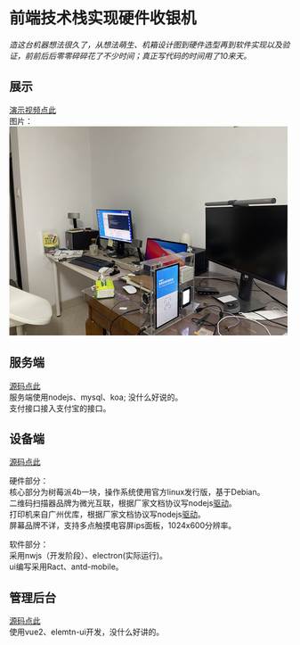 # 前端技术栈实现硬件收银机
*造这台机器想法很久了，从想法萌生、机箱设计图到硬件选型再到软件实现以及验证，前前后后零零碎碎花了不少时间；真正写代码的时间用了10来天。*

## 展示
[演示视频点此](https://www.bilibili.com/video/BV1AB4y1K7cW/)   
图片：  
![图片若看不见请翻墙](./img/1.png)


## 服务端
[源码点此](https://github.com/lilindog/payment-machine-srv)   
服务端使用nodejs、mysql、koa; 没什么好说的。  
支付接口接入支付宝的接口。   

## 设备端
[源码点此](https://github.com/lilindog/payment-machine-device)   

硬件部分：   
核心部分为树莓派4b一块，操作系统使用官方linux发行版，基于Debian。   
二维码扫描器品牌为微光互联，根据厂家文档协议写nodejs[驱动](https://github.com/lilindog/vguang-scanner)。      
打印机来自广州优库，根据厂家文档协议写nodejs[驱动](https://github.com/lilindog/escpos-printer)。   
屏幕品牌不详，支持多点触摸电容屏ips面板，1024x600分辨率。   

软件部分：   
采用nwjs（开发阶段）、electron(实际运行)。   
ui编写采用Ract、antd-mobile。   
## 管理后台
[源码点此](https://github.com/lilindog/payment-machine-admin)   
使用vue2、elemtn-ui开发，没什么好讲的。
